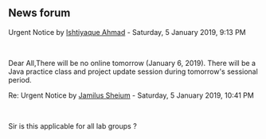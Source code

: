 <h2>News forum</h2><a href="https://moodle.cse.buet.ac.bd/user/view.php?id=866&course=399"></a>
Urgent Notice
by <a href="https://moodle.cse.buet.ac.bd/user/view.php?id=866&course=399">Ishtiyaque Ahmad</a> - Saturday, 5 January 2019, 9:13 PM


 

Dear All,There will be no online tomorrow (January 6, 2019). There will be a Java practice class and project update session during tomorrow's sessional period.





<a href="https://moodle.cse.buet.ac.bd/user/view.php?id=1513&course=399"></a>
Re: Urgent Notice
by <a href="https://moodle.cse.buet.ac.bd/user/view.php?id=1513&course=399">Jamilus Sheium</a> - Saturday, 5 January 2019, 10:41 PM


 

Sir is this applicable for all lab groups ?<br />








